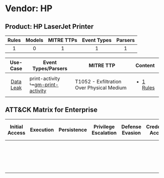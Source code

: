 Vendor: HP
==========
Product: HP LaserJet Printer
----------------------------
| Rules | Models | MITRE TTPs | Event Types | Parsers |
|:-----:|:------:|:----------:|:-----------:|:-------:|
|   1   |   0    |     1      |      1      |    1    |

|    Use-Case    | Event Types/Parsers    | MITRE TTP    | Content    |
|:----:| ---- | ---- | ---- |
| [Data Leak](../../../UseCases/uc_data_leak.md) |  print-activity<br> ↳[gm-print-activity](Ps/pC_gmprintactivity.md)<br> | T1052 - Exfiltration Over Physical Medium<br> | [<ul><li>1 Rules</li></ul>](RM/r_m_hp_hp_laserjet_printer_Data_Leak.md) |

ATT&CK Matrix for Enterprise
----------------------------
| Initial Access | Execution | Persistence | Privilege Escalation | Defense Evasion | Credential Access | Discovery | Lateral Movement | Collection | Command and Control | Exfiltration                                                                           | Impact |
| -------------- | --------- | ----------- | -------------------- | --------------- | ----------------- | --------- | ---------------- | ---------- | ------------------- | -------------------------------------------------------------------------------------- | ------ |
|                |           |             |                      |                 |                   |           |                  |            |                     | [Exfiltration Over Physical Medium](https://attack.mitre.org/techniques/T1052)<br><br> |        |